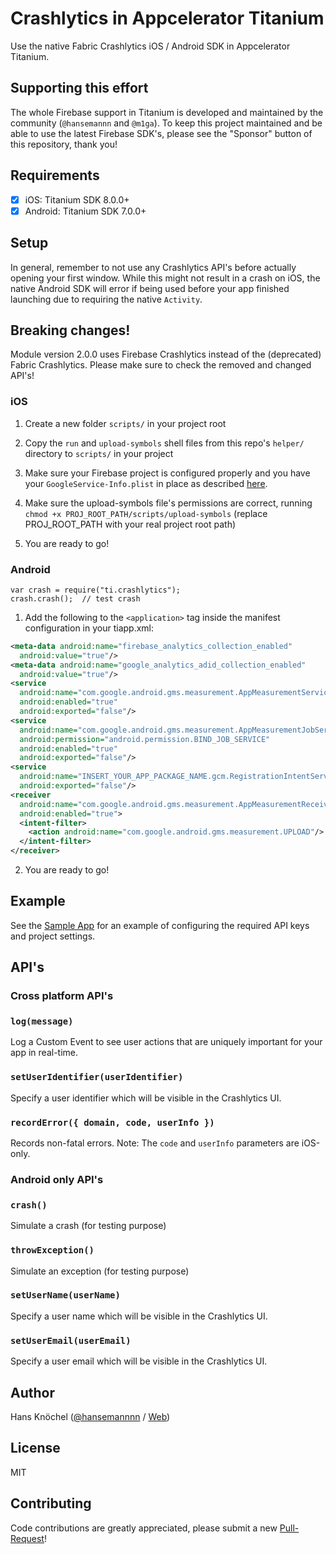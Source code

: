 # Crashlytics in Appcelerator Titanium

Use the native Fabric Crashlytics iOS / Android SDK in Appcelerator Titanium.

## Supporting this effort

The whole Firebase support in Titanium is developed and maintained by the community (`@hansemannn` and `@m1ga`). To keep
this project maintained and be able to use the latest Firebase SDK's, please see the "Sponsor" button of this repository,
thank you!

## Requirements

- [x] iOS: Titanium SDK 8.0.0+
- [x] Android: Titanium SDK 7.0.0+

## Setup

In general, remember to not use any Crashlytics API's before actually opening your first window. While this might not result
in a crash on iOS, the native Android SDK will error if being used before your app finished launching due to requiring the
native `Activity`.

## Breaking changes!

Module version 2.0.0 uses Firebase Crashlytics instead of the (deprecated) Fabric Crashlytics. Please make sure to check the
removed and changed API's!

### iOS

1. Create a new folder `scripts/` in your project root
2. Copy the `run` and `upload-symbols` shell files from this repo's `helper/` directory to `scripts/` in your project
3. Make sure your Firebase project is configured properly and you have your `GoogleService-Info.plist` in place
   as described [here](https://github.com/hansemannn/titanium-firebase).
4. Make sure the upload-symbols file's permissions are correct, running `chmod +x PROJ_ROOT_PATH/scripts/upload-symbols`
   (replace PROJ_ROOT_PATH with your real project root path)

5. You are ready to go!

### Android

```
var crash = require("ti.crashlytics");
crash.crash();  // test crash
```

1. Add the following to the `<application>` tag inside the manifest configuration in your tiapp.xml:
```xml
<meta-data android:name="firebase_analytics_collection_enabled"
  android:value="true"/>
<meta-data android:name="google_analytics_adid_collection_enabled"
  android:value="true"/>
<service
  android:name="com.google.android.gms.measurement.AppMeasurementService"
  android:enabled="true"
  android:exported="false"/>
<service
  android:name="com.google.android.gms.measurement.AppMeasurementJobService"
  android:permission="android.permission.BIND_JOB_SERVICE"
  android:enabled="true"
  android:exported="false"/>
<service
  android:name="INSERT_YOUR_APP_PACKAGE_NAME.gcm.RegistrationIntentService"
  android:exported="false"/>
<receiver
  android:name="com.google.android.gms.measurement.AppMeasurementReceiver"
  android:enabled="true">
  <intent-filter>
    <action android:name="com.google.android.gms.measurement.UPLOAD"/>
  </intent-filter>
</receiver>
```
2. You are ready to go!

## Example

See the [Sample App](https://github.com/hansemannn/titanium-crashlytics-demo/blob/master/README.md) for an example of configuring
the required API keys and project settings.

## API's

### Cross platform API's

### `log(message)`

Log a Custom Event to see user actions that are uniquely important for your app in real-time.

### `setUserIdentifier(userIdentifier)`

Specify a user identifier which will be visible in the Crashlytics UI.

### `recordError({ domain, code, userInfo })`

Records non-fatal errors. Note: The `code` and `userInfo` parameters are iOS-only.

### Android only API's

### `crash()`

Simulate a crash (for testing purpose)

### `throwException()`

Simulate an exception (for testing purpose)

### `setUserName(userName)`

Specify a user name which will be visible in the Crashlytics UI.

### `setUserEmail(userEmail)`

Specify a user email which will be visible in the Crashlytics UI.


## Author

Hans Knöchel ([@hansemannnn](https://twitter.com/hansemannnn) / [Web](https://hans-knoechel.de))

## License

MIT

## Contributing

Code contributions are greatly appreciated, please submit a new [Pull-Request](https://github.com/hansemannn/titanium-crashlytics/pull/new/master)!
